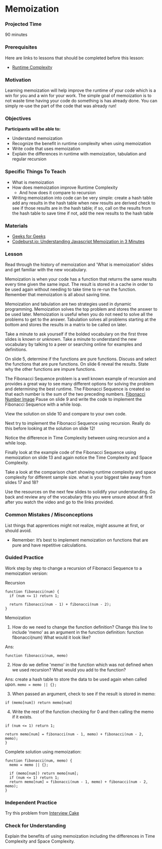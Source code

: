 # Memoization

### Projected Time

90 minutes

### Prerequisites

Here are links to lessons that should be completed before this lesson:

- [Runtime Complexity](https://github.com/Techtonica/curriculum/blob/master/runtime-complexity/runtime-complexity.md)

### Motivation

Learning memoization will help improve the runtime of your code which is a win for you and a win for your work.
The simple goal of memoization is to not waste time having your code do something is has already done. You can simply re-use the 
part of the code that was already run!

### Objectives

**Participants will be able to:**

- Understand memoization 
- Recognize the benefit in runtime complexity when using memoization
- Write code that uses memoization
- Explain the differences in runtime with memoization, tabulation and regular recursion

### Specific Things To Teach

- What is memoization
- How does memoization improve Runtime Complexity
	- And how does it compare to recursion
- Writing memoization into code can be very simple:
	create a hash table
	add any results in the hash table
	when new results are derived check to see if those results are in the hash table; 
	if so, call on the results from the hash table to save time
	if not, add the new results to the hash table
	

### Materials

- [Geeks for Geeks](https://www.geeksforgeeks.org/memoization-1d-2d-and-3d/)
- [Codeburst.io: Understanding Javascript Memoization in 3 Minutes](https://codeburst.io/understanding-memoization-in-3-minutes-2e58daf33a19)

### Lesson
Read through the history of memoization and 'What is memoization' slides and get familiar with the new vocabulary.

Memoization is when your code has a function that returns the same results every time given the same input. The result is stored in a cache in order to be used again without needing to take time to re-run the function. Remember that memoization is all about 
saving time. 

Memoization and tabulation are two strategies used in dynamic programming. Memoization solves the top problem and stores the answer to be used later. Memoization is useful when you do not need to solve all the problems to get to the answer. Tabulation solves all problems starting at the bottom and stores the results in a matrix to be called on later. 

Take a minute to ask yourself if the bolded vocabulary on the first three slides is known or unknown. Take a minute to understand the new vocabulary by talking to a peer or searching online for examples and definitions.

On slide 5, determine if the functions are pure functions. Discuss and select the functions that
are pure functions. On slide 6 reveal the results. State why the other functions are impure functions. 

The Fibonacci Sequence problem is a well known example of recursion and provides a great way to see many different options for solving the problem and determining the best runtime. The Fibonacci Sequence is created so that each number is the sum of the two preceding numbers. 
[Fibonacci Number Image](https://en.wikipedia.org/wiki/Fibonacci_number#/media/File:34*21-FibonacciBlocks.png)
Pause on slide 9 and write the code to implement the Fibonacci Sequence with a while loop.

View the solution on slide 10 and compare to your own code. 

Next try to implement the Fibonacci Sequence using recursion. Really do this before looking at the solution on slide 12!

Notice the difference in Time Complexity between using recursion and a while loop. 

Finally look at the example code of the Fibonacci Sequence using memoization on slide 13 and again notice the Time Complexity and Space Complexity. 

Take a look at the comparison chart showing runtime complexity and space complexity for different sample size. what is your biggest take away from slides 17 and 18?  

Use the resources on the next few slides to solidify your understanding. Go back and review any of the vocabulary thta you were unsure about at first after you watch the video and go to the links provided. 


### Common Mistakes / Misconceptions

List things that apprentices might not realize, might assume at first, or should avoid.

- Remember:  It’s best to implement memoization on functions that are pure and have repetitive calculations.



### Guided Practice

Work step by step to change a recursion of Fibonacci Sequence to a memoization version:

Recursion
```
function fibonacci(num) {
  if (num <= 1) return 1;

  return fibonacci(num - 1) + fibonacci(num - 2);
} 
```

Memoization
1. How do we need to change the function definition? 
Change this line to include 'memo' as an argument in the function definition:
 function fibonacci(num)
What would it look like?


Ans:
```
function fibonacci(num, memo)
```

2. How do we define 'memo' in the function which was not defined when we used recursion?
What would you add to the function?


Ans: create a hash table to store the data to be used again when called upon.
```memo = memo || {};```

3. When passed an argument, check to see if the result is stored in memo:

```if (memo[num]) return memo[num]```

4. Write the rest of the function checking for 0 and then calling the memo if it exists. 
  ```
  if (num <= 1) return 1;

  return memo[num] = fibonacci(num - 1, memo) + fibonacci(num - 2, memo);
}
```
Complete solution using memoization:
```
function fibonacci(num, memo) {
  memo = memo || {};

  if (memo[num]) return memo[num];
  if (num <= 1) return 1;
  return memo[num] = fibonacci(num - 1, memo) + fibonacci(num - 2, memo);
}
```

### Independent Practice

Try this problem from [Interview Cake](https://www.interviewcake.com/question/java/coin)


### Check for Understanding

Explain the benefits of using memoization including the differences in Time Complexity and Space Complexity. 





